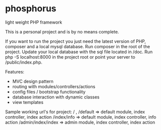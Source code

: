 phosphorus
==========

light weight PHP framework

This is a personal project and is by no means complete.

If you want to run the project you just need the latest version of PHP, composer and a local mysql database.
Run composer in the root of the project.
Update your local database with the sql file located in /doc. 
Run php -S  localhost:8000 in the project root or point your server to /public/index.php.

Features:
- MVC design pattern
- routing with modules/controllers/actions
- config files / bootstrap functionality 
- database interaction with dynamic classes
- view templates 


Sample working url's for project:
/ , /default => default module, index controller, index action
/index/info => default module, index controller, info action
/admin/index/index => admin module, index controller, index action

